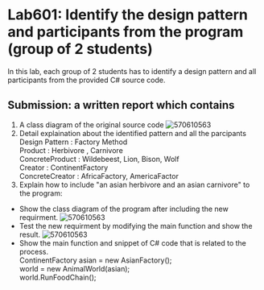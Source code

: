 # Lab601: Identify the design pattern and participants from the program (group of 2 students)

In this lab, each group of 2 students has to identify a design pattern and all participants 
from the provided C# source code. 

## Submission: a written report which contains

1. A class diagram of the original source code
   ![570610563](http://www.mx7.com/i/dde/dbs3hs.png)
2. Detail explaination about the identified pattern and all the parcipants							
	Design Pattern : Factory Method 										
	Product : Herbivore , Carnivore											
	ConcreteProduct :  Wildebeest, Lion, Bison, Wolf 									
	Creator : ContinentFactory  												
	ConcreteCreator : AfricaFactory, AmericaFactor									    
3. Explain how to include "an asian herbivore and an asian carnivore" to the program: 
  - Show the class diagram of the program after including the new requirment.
   ![570610563](http://www.mx7.com/i/9a7/20oxEy.png)
  - Test the new requirment by modifying the main function and show the result.
  ![570610563](http://www.mx7.com/i/7c6/rcv5eO.JPG)
  - Show the main function and snippet of C# code that is related to the process.                                             
      ContinentFactory asian = new AsianFactory();                                                                            
      world = new AnimalWorld(asian);                                                                                         
      world.RunFoodChain();

